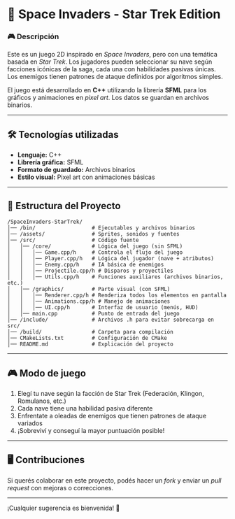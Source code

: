 # 🚀 Space Invaders - Star Trek Edition

### 🎮 Descripción

Este es un juego 2D inspirado en _Space Invaders_, pero con una temática basada en _Star Trek_. Los jugadores pueden seleccionar su nave según facciones icónicas de la saga, cada una con habilidades pasivas únicas. Los enemigos tienen patrones de ataque definidos por algoritmos simples.

El juego está desarrollado en **C++** utilizando la librería **SFML** para los gráficos y animaciones en _pixel art_. Los datos se guardan en archivos binarios.

---

## 🛠️ Tecnologías utilizadas

- **Lenguaje:** C++
- **Librería gráfica:** SFML
- **Formato de guardado:** Archivos binarios
- **Estilo visual:** Pixel art con animaciones básicas

---

## 📂 Estructura del Proyecto

```
/SpaceInvaders-StarTrek/
│── /bin/                  # Ejecutables y archivos binarios
│── /assets/               # Sprites, sonidos y fuentes
│── /src/                  # Código fuente
│   │── /core/             # Lógica del juego (sin SFML)
│   │   │── Game.cpp/h     # Controla el flujo del juego
│   │   │── Player.cpp/h   # Lógica del jugador (nave + atributos)
│   │   │── Enemy.cpp/h    # IA básica de enemigos
│   │   │── Projectile.cpp/h # Disparos y proyectiles
│   │   │── Utils.cpp/h    # Funciones auxiliares (archivos binarios, etc.)
│   │── /graphics/         # Parte visual (con SFML)
│   │   │── Renderer.cpp/h # Renderiza todos los elementos en pantalla
│   │   │── Animations.cpp/h # Manejo de animaciones
│   │   │── UI.cpp/h       # Interfaz de usuario (menús, HUD)
│   │── main.cpp           # Punto de entrada del juego
│── /include/              # Archivos .h para evitar sobrecarga en src/
│── /build/                # Carpeta para compilación
│── CMakeLists.txt         # Configuración de CMake
│── README.md              # Explicación del proyecto
```

---

## 🎮 Modo de juego

1. Elegí tu nave según la facción de Star Trek (Federación, Klingon, Romulanos, etc.)
2. Cada nave tiene una habilidad pasiva diferente
3. Enfrentate a oleadas de enemigos que tienen patrones de ataque variados
4. ¡Sobreviví y conseguí la mayor puntuación posible!

---

## 🖥️ Contribuciones

Si querés colaborar en este proyecto, podés hacer un _fork_ y enviar un _pull request_ con mejoras o correcciones.

---

¡Cualquier sugerencia es bienvenida! 🚀
